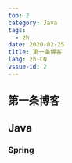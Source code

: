 ```yaml
---
top: 2
category: Java
tags:
  - zh
date: 2020-02-25
title: 第一条博客
lang: zh-CN
vssue-id: 2
---
```


## 第一条博客

<!-- more -->


## Java
### Spring